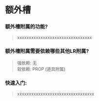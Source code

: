 # 额外槽

### 额外槽附属的功能?

> xxxxxxxxxxxxxxxxxxxxxxxxxxxxxxxx


### 额外槽附属需要依赖哪些其他LR附属?

> 强依赖: 无<br>软依赖: PROP (道具附属)


### 快速入门:

>xxxxxxxxxxxxxxxxxxxxxxxxxxxxxxxxx
